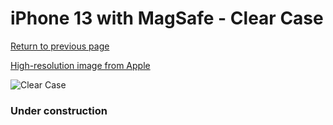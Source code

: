 # iPhone 13  with MagSafe - Clear Case

[Return to previous page](/iphone_13)

[High-resolution image from Apple](https://store.storeimages.cdn-apple.com/8756/as-images.apple.com/is/MM2X3?wid=4500&hei=4500&fmt=png)

<div style="width: 384px"><img src="/everyphone/MM2X3.png" alt="Clear Case"></div>

### Under construction
